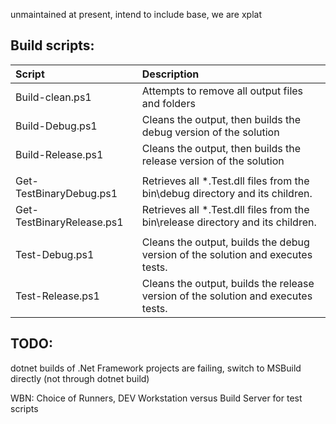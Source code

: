 unmaintained at present, intend to include base, we are xplat

## Build scripts:

| Script                      | Description                                                                                        |
|:--------------------------- |:--------------------------------------------------------------------------------- |
| Build-clean.ps1		         | Attempts to remove all output files and folders                                   |
| Build-Debug.ps1             | Cleans the output, then builds the debug version of the solution                  |
| Build-Release.ps1           | Cleans the output, then builds the release version of the solution                |
|                             |                                                                                   |
| Get-TestBinaryDebug.ps1     | Retrieves all *.Test.dll files from the bin\debug directory and its children.     |
| Get-TestBinaryRelease.ps1   | Retrieves all *.Test.dll files from the bin\release directory and its children.   |
|                             |                                                                                   |
| Test-Debug.ps1              | Cleans the output, builds the debug version of the solution and executes tests.   |
| Test-Release.ps1            | Cleans the output, builds the release version of the solution and executes tests. |


## TODO:  
dotnet builds of .Net Framework projects are failing, switch to MSBuild directly (not through dotnet build)

WBN:  Choice of Runners, DEV Workstation versus Build Server for test scripts

